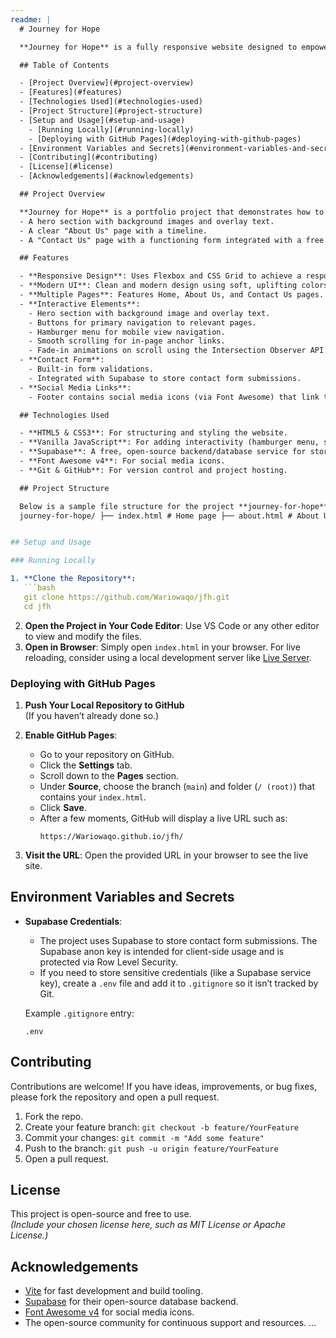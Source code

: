 ```yaml
---
readme: |
  # Journey for Hope

  **Journey for Hope** is a fully responsive website designed to empower communities and inspire positive change. The site features three main pages—**Home**, **About Us**, and **Contact Us**—built using HTML5, CSS3 (without frameworks), and vanilla JavaScript. The design is clean, modern, and uses Flexbox and CSS Grid to ensure a uniform experience on desktop, tablet, and mobile devices.

  ## Table of Contents

  - [Project Overview](#project-overview)
  - [Features](#features)
  - [Technologies Used](#technologies-used)
  - [Project Structure](#project-structure)
  - [Setup and Usage](#setup-and-usage)
    - [Running Locally](#running-locally)
    - [Deploying with GitHub Pages](#deploying-with-github-pages)
  - [Environment Variables and Secrets](#environment-variables-and-secrets)
  - [Contributing](#contributing)
  - [License](#license)
  - [Acknowledgements](#acknowledgements)

  ## Project Overview

  **Journey for Hope** is a portfolio project that demonstrates how to build a fully responsive website with modern front-end technologies. The site is designed to be accessible on all devices and includes:
  - A hero section with background images and overlay text.
  - A clear "About Us" page with a timeline.
  - A "Contact Us" page with a functioning form integrated with a free and open-source Supabase database.

  ## Features

  - **Responsive Design**: Uses Flexbox and CSS Grid to achieve a responsive layout on desktops, tablets, and mobile devices.
  - **Modern UI**: Clean and modern design using soft, uplifting colors and Google Fonts (Poppins).
  - **Multiple Pages**: Features Home, About Us, and Contact Us pages.
  - **Interactive Elements**:
    - Hero section with background image and overlay text.
    - Buttons for primary navigation to relevant pages.
    - Hamburger menu for mobile view navigation.
    - Smooth scrolling for in-page anchor links.
    - Fade-in animations on scroll using the Intersection Observer API.
  - **Contact Form**:
    - Built-in form validations.
    - Integrated with Supabase to store contact form submissions.
  - **Social Media Links**:
    - Footer contains social media icons (via Font Awesome) that link to your social accounts.

  ## Technologies Used

  - **HTML5 & CSS3**: For structuring and styling the website.
  - **Vanilla JavaScript**: For adding interactivity (hamburger menu, smooth scrolling, fade-in animations, and form submission handling).
  - **Supabase**: A free, open-source backend/database service for storing contact form submissions.
  - **Font Awesome v4**: For social media icons.
  - **Git & GitHub**: For version control and project hosting.

  ## Project Structure

  Below is a sample file structure for the project **journey-for-hope**:
  journey-for-hope/ ├── index.html # Home page ├── about.html # About Us page ├── contact.html # Contact Us page ├── style.css # Main stylesheet ├── script.js # JavaScript (interactivity and Supabase integration) ├── images/ # Folder for images (backgrounds, icons, etc.) ├── .gitignore # Git ignore file (e.g., environment variables) └── README.md # This README file


## Setup and Usage

### Running Locally

1. **Clone the Repository**:
   ```bash
   git clone https://github.com/Wariowaqo/jfh.git
   cd jfh
   ```
2. **Open the Project in Your Code Editor**:
   Use VS Code or any other editor to view and modify the files.
3. **Open in Browser**:
   Simply open `index.html` in your browser. For live reloading, consider using a local development server like [Live Server](https://marketplace.visualstudio.com/items?itemName=ritwickdey.LiveServer).

### Deploying with GitHub Pages

1. **Push Your Local Repository to GitHub**  
   (If you haven’t already done so.)

2. **Enable GitHub Pages**:
   - Go to your repository on GitHub.
   - Click the **Settings** tab.
   - Scroll down to the **Pages** section.
   - Under **Source**, choose the branch (`main`) and folder (`/ (root)`) that contains your `index.html`.
   - Click **Save**.
   - After a few moments, GitHub will display a live URL such as:
     ```
     https://Wariowaqo.github.io/jfh/
     ```

3. **Visit the URL**:
   Open the provided URL in your browser to see the live site.

## Environment Variables and Secrets

- **Supabase Credentials**:
  - The project uses Supabase to store contact form submissions. The Supabase anon key is intended for client-side usage and is protected via Row Level Security.
  - If you need to store sensitive credentials (like a Supabase service key), create a `.env` file and add it to `.gitignore` so it isn’t tracked by Git.

  Example `.gitignore` entry:
  ```
  .env
  ```

## Contributing

Contributions are welcome! If you have ideas, improvements, or bug fixes, please fork the repository and open a pull request.

1. Fork the repo.
2. Create your feature branch: `git checkout -b feature/YourFeature`
3. Commit your changes: `git commit -m "Add some feature"`
4. Push to the branch: `git push -u origin feature/YourFeature`
5. Open a pull request.

## License

This project is open-source and free to use.  
*(Include your chosen license here, such as MIT License or Apache License.)*

## Acknowledgements

- [Vite](https://vitejs.dev/) for fast development and build tooling.
- [Supabase](https://supabase.com/) for their open-source database backend.
- [Font Awesome v4](https://fontawesome.com/v4/icons/) for social media icons.
- The open-source community for continuous support and resources.
...
```

  
